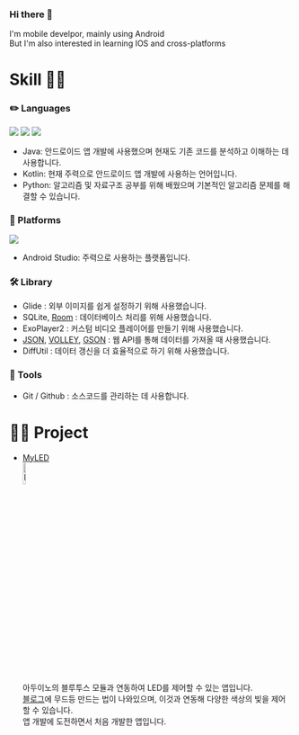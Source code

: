 ### Hi there 👋

I'm mobile develpor, mainly using Android   
But I'm also interested in learning IOS and cross-platforms

   # Skill 🧑🏻         
   
   ### ✏️ Languages

<p>
  <img src="https://img.shields.io/badge/Java-white?style=flat-square&logo=Java&logoColor=FF2121"/>
  <img src="https://img.shields.io/badge/Kotlin-000000?style=flat-square&logo=Kotlin&logoColor=7F52FF"/> 
  <img src="https://img.shields.io/badge/Python-FFCF3F?style=flat-square&logo=Python&logoColor=3770A0"/>   
</p>   

+ Java: 안드로이드 앱 개발에 사용했으며 현재도 기존 코드를 분석하고 이해하는 데 사용합니다.
+ Kotlin: 현재 주력으로 안드로이드 앱 개발에 사용하는 언어입니다.   
+ Python: 알고리즘 및 자료구조 공부를 위해 배웠으며 기본적인 알고리즘 문제를 해결할 수 있습니다.   

### 🚉 Platforms

<p>
  <img src="https://img.shields.io/badge/Android-black?style=flat-square&logo=Android&logoColor=3DDC84"/>
</p>

+ Android Studio: 주력으로 사용하는 플랫폼입니다.


### 🛠 Library

   + Glide : 외부 이미지를 쉽게 설정하기 위해 사용했습니다.
   + SQLite, [Room](https://kmight0518.tistory.com/46) : 데이터베이스 처리를 위해 사용했습니다.   
   + ExoPlayer2 : 커스텀 비디오 플레이어를 만들기 위해 사용했습니다.   
   + [JSON](https://kmight0518.tistory.com/41), [VOLLEY](https://kmight0518.tistory.com/42), [GSON](https://kmight0518.tistory.com/43) : 웹 API를 통해 데이터를 가져올 때 사용했습니다.   
   + DiffUtil : 데이터 갱신을 더 효율적으로 하기 위해 사용했습니다.

### 📗 Tools

   + Git / Github : 소스코드를 관리하는 데 사용합니다.   


   # 🚴‍♀️ Project
   - [MyLED](https://github.com/creativeduck/MyLED)  
   <img src="https://user-images.githubusercontent.com/89892954/135578432-28d54c77-5908-422b-8076-a5193872661e.jpg" width="10%" height="10%" title="untitiled" alt="RubberDuck"></img>   
   아두이노의 블루투스 모듈과 연동하여 LED를 제어할 수 있는 앱입니다.   
   [블로그](https://kmight0518.tistory.com/3)에 무드등 만드는 법이 나와있으며, 이것과 연동해 다양한 색상의 빛을 제어할 수 있습니다.   
   앱 개발에 도전하면서 처음 개발한 앱입니다.

